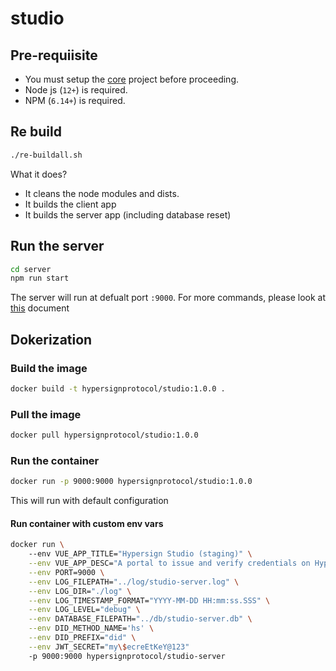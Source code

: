 # studio

## Pre-requiisite

* You must setup the [core](https://github.com/hypersign-protocol/core) project before proceeding.
* Node js (`12+`) is required.
* NPM (`6.14+`) is required.

## Re build

```sh
./re-buildall.sh
```

What it does?

* It cleans the node modules and dists.
* It builds the client app
* It builds the server app (including database reset)

## Run the server

```sh
cd server
npm run start
```

The server will run at defualt port `:9000`. For more commands, please look at [this](./server/README.md) document

## Dokerization

### Build the image

```bash
docker build -t hypersignprotocol/studio:1.0.0 .
```

### Pull the image

```bash
docker pull hypersignprotocol/studio:1.0.0 
```

### Run the container

```bash
docker run -p 9000:9000 hypersignprotocol/studio:1.0.0
```
This will run with default configuration

#### Run container with custom env vars

```bash
docker run \ 
    --env VUE_APP_TITLE="Hypersign Studio (staging)" \
    --env VUE_APP_DESC="A portal to issue and verify credentials on Hypersign Identity network!" \
    --env PORT=9000 \
    --env LOG_FILEPATH="../log/studio-server.log" \
    --env LOG_DIR="./log" \
    --env LOG_TIMESTAMP_FORMAT="YYYY-MM-DD HH:mm:ss.SSS" \
    --env LOG_LEVEL="debug" \
    --env DATABASE_FILEPATH="../db/studio-server.db" \
    --env DID_METHOD_NAME='hs' \
    --env DID_PREFIX="did" \
    --env JWT_SECRET="my\$ecreEtKeY@123" 
    -p 9000:9000 hypersignprotocol/studio-server
```

